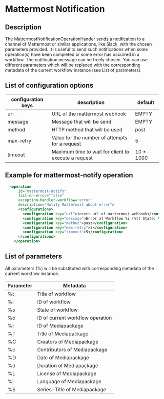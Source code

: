 # Mattermost Notification
## Description
The MattermostNotificationOperationHander sends a notification to a channel of Mattermost or similar applications,
like Slack, with the chosen parameters provided. It is useful to send such notifications when some operation(s) have
been completed or some error has occurred in a workflow.
The notification message can be freely chosen. You can use different parameters which will be replaced with the
corresponding metadata of the current workflow instance (see List of parameters).

## List of configuration options

|configuration keys | description                                           |default    |
|------------------ | ----------------------------------------------------- | --------- |
|url                | URL of the mattermost webhook                         | EMPTY     |
|message            | Message that will be send                             | EMPTY     |
|method             | HTTP method that will be used                         | post      |
|max-retry          | Value for the number of attempts for a request        | 5         |
|timeout            | Maximum time to wait for client to execute a request  | 10 * 1000 |


## Example for mattermost-notify operation

```XML
  <operation
      id="mattermost-notify"
      fail-on-error="false"
      exception-handler-workflow="error"
      description="Notify Mattermost about error">
      <configurations>
        <configuration key="url">insert-url-of-mattermost-webhook</configuration>
        <configuration key="message">Error at Workflow %i (%t) State: %s</configuration>
        <configuration key="method">post</configuration>
        <configuration key="max-retry">3</configuration>
        <configuration key="timeout">5</configuration>
      </configurations>
    </operation>
```

## List of parameters
All parameters (%<letter>) will be substituted with corresponding metadata of the current workflow instance.

|Parameter  | Metadata                         |
|---------- | -------------------------------- |
|%t         | Title of workflow                |
|%i         | ID of workflow                   |
|%s         | State of workflow                |
|%o         | ID of current workflow operation |
|%I         | ID of Mediapackage               |
|%T         | Title of Mediapackage            |
|%C         | Creators of Mediapackage         |
|%c         | Contributors of Mediapackage     |
|%D         | Date of Mediapackage             |
|%d         | Duration of Mediapackage         |
|%L         | License of Mediapackage          |
|%l         | Language of Mediapackage         |
|%S         | Series-Title of Mediapackage     |
